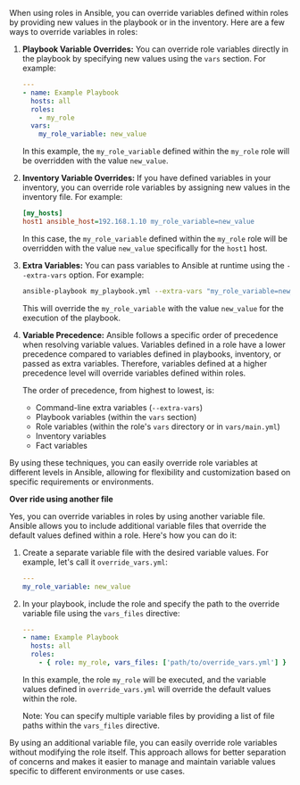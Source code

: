 When using roles in Ansible, you can override variables defined within roles by providing new values in the playbook or in the inventory. Here are a few ways to override variables in roles:

1. **Playbook Variable Overrides:** You can override role variables directly in the playbook by specifying new values using the `vars` section. For example:

   ```yaml
   ---
   - name: Example Playbook
     hosts: all
     roles:
       - my_role
     vars:
       my_role_variable: new_value
   ```

   In this example, the `my_role_variable` defined within the `my_role` role will be overridden with the value `new_value`.

2. **Inventory Variable Overrides:** If you have defined variables in your inventory, you can override role variables by assigning new values in the inventory file. For example:

   ```ini
   [my_hosts]
   host1 ansible_host=192.168.1.10 my_role_variable=new_value
   ```

   In this case, the `my_role_variable` defined within the `my_role` role will be overridden with the value `new_value` specifically for the `host1` host.

3. **Extra Variables:** You can pass variables to Ansible at runtime using the `--extra-vars` option. For example:

   ```bash
   ansible-playbook my_playbook.yml --extra-vars "my_role_variable=new_value"
   ```

   This will override the `my_role_variable` with the value `new_value` for the execution of the playbook.

4. **Variable Precedence:** Ansible follows a specific order of precedence when resolving variable values. Variables defined in a role have a lower precedence compared to variables defined in playbooks, inventory, or passed as extra variables. Therefore, variables defined at a higher precedence level will override variables defined within roles.

   The order of precedence, from highest to lowest, is:
   - Command-line extra variables (`--extra-vars`)
   - Playbook variables (within the `vars` section)
   - Role variables (within the role's `vars` directory or in `vars/main.yml`)
   - Inventory variables
   - Fact variables

By using these techniques, you can easily override role variables at different levels in Ansible, allowing for flexibility and customization based on specific requirements or environments.

**Over ride using another file**

Yes, you can override variables in roles by using another variable file. Ansible allows you to include additional variable files that override the default values defined within a role. Here's how you can do it:

1. Create a separate variable file with the desired variable values. For example, let's call it `override_vars.yml`:

   ```yaml
   ---
   my_role_variable: new_value
   ```

2. In your playbook, include the role and specify the path to the override variable file using the `vars_files` directive:

   ```yaml
   ---
   - name: Example Playbook
     hosts: all
     roles:
       - { role: my_role, vars_files: ['path/to/override_vars.yml'] }
   ```

   In this example, the role `my_role` will be executed, and the variable values defined in `override_vars.yml` will override the default values within the role.

   Note: You can specify multiple variable files by providing a list of file paths within the `vars_files` directive.

By using an additional variable file, you can easily override role variables without modifying the role itself. This approach allows for better separation of concerns and makes it easier to manage and maintain variable values specific to different environments or use cases.


